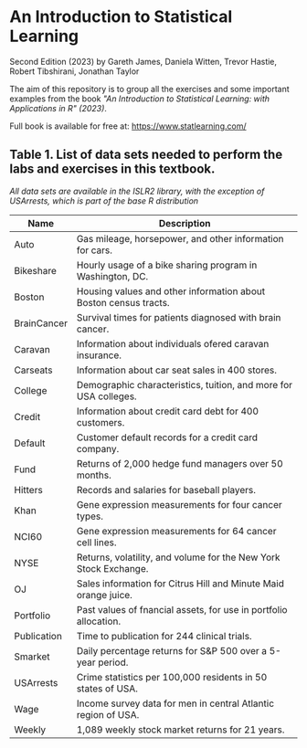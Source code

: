 # An Introduction to Statistical Learning
Second Edition (2023)
by Gareth James, Daniela Witten, Trevor Hastie, Robert Tibshirani, Jonathan Taylor

The aim of this repository is to group all the exercises and some important examples from the book *"An Introduction to Statistical Learning: with Applications in R" (2023)*.

Full book is available for free at: https://www.statlearning.com/

## Table 1. List of data sets needed to perform the labs and exercises in this textbook. 
*All data sets are available in the ISLR2 library, with the exception of USArrests, which is part of the base R distribution*

| Name        | Description                                                       |
| ----------- | ----------------------------------------------------------------- |
| Auto        | Gas mileage, horsepower, and other information for cars.          |
| Bikeshare   | Hourly usage of a bike sharing program in Washington, DC.         |
| Boston      | Housing values and other information about Boston census tracts.  |
| BrainCancer | Survival times for patients diagnosed with brain cancer.          |
| Caravan     | Information about individuals ofered caravan insurance.           |
| Carseats    | Information about car seat sales in 400 stores.                   |
| College     | Demographic characteristics, tuition, and more for USA colleges.  |
| Credit      | Information about credit card debt for 400 customers.             |
| Default     | Customer default records for a credit card company.               |
| Fund        | Returns of 2,000 hedge fund managers over 50 months.              |
| Hitters     | Records and salaries for baseball players.                        |
| Khan        | Gene expression measurements for four cancer types.               |
| NCI60       | Gene expression measurements for 64 cancer cell lines.            |
| NYSE        | Returns, volatility, and volume for the New York Stock Exchange.  |
| OJ          | Sales information for Citrus Hill and Minute Maid orange juice.   |
| Portfolio   | Past values of fnancial assets, for use in portfolio allocation.  |
| Publication | Time to publication for 244 clinical trials.                      |
| Smarket     | Daily percentage returns for S&P 500 over a 5-year period.        |
| USArrests   | Crime statistics per 100,000 residents in 50 states of USA.       |
| Wage        | Income survey data for men in central Atlantic region of USA.     |
| Weekly      | 1,089 weekly stock market returns for 21 years.                   |





